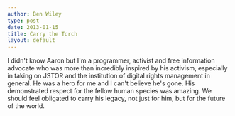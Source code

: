 ```yaml
---
author: Ben Wiley
type: post
date: 2013-01-15
title: Carry the Torch
layout: default
---
```

I didn't know Aaron but I'm a programmer, activist and free information advocate who was more than incredibly inspired by his activism, especially in taking on JSTOR and the institution of digital rights management in general.  He was a hero for me and I can't believe he's gone.  His demonstrated respect for the fellow human species was amazing.  We should feel obligated to carry his legacy, not just for him, but for the future of the world.
